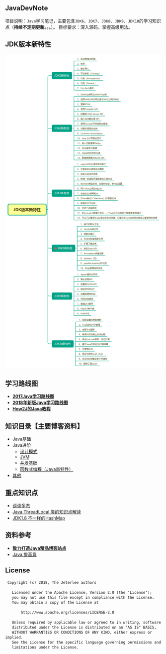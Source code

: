 ## JavaDevNote
项目说明：`Java`学习笔记，主要包含`JDK6`、`JDK7`、`JDK8`、`JDK9`、`JDK10`的学习知识点（**持续不定期更新。。。**）。
目标要求：深入源码，掌握高级用法。


## JDK版本新特性
![JDK版本新特性](asset/JDK_new_features.png)


## 学习路线图
- [**2017Java学习路线图**](http://bbs.itheima.com/thread-338415-1-1.html)
- [**2018年新版Java学习路线图**](http://bbs.itheima.com/thread-386464-1-1.html)
- [**How2J的Java教程**](http://how2j.cn/)


## 知识目录【主要博客资料】
* Java基础
* Java进阶
  * [设计模式](advance/design_patterns.md)
  * [JVM](advance/jvm.md)
  * [并发基础](advance/concurrent.md)
  * [函数式编程（Java新特性）](advance/functional_programming.md)
* [其他](others/others.md)


## 重点知识点
- [谈谈多态](http://www.cnblogs.com/xrq730/p/4820237.html)
- [Java ThreadLocal 类的知识点解读](http://yifeng.studio/2017/10/10/java-threadlocal-class/)
- [JDK1.8 不一样的HashMap](http://www.apkbus.com/blog-487165-76822.html)


## 资料参考
- [**致力打造Java精品博客站点**](http://cmsblogs.com/)
- [Java 提高篇](http://wiki.jikexueyuan.com/project/java-enhancement/)


## License
```
 Copyright (c) 2018, The Jeterlee authors 

   Licensed under the Apache License, Version 2.0 (the "License");
   you may not use this file except in compliance with the License.
   You may obtain a copy of the License at

       http://www.apache.org/licenses/LICENSE-2.0

   Unless required by applicable law or agreed to in writing, software
   distributed under the License is distributed on an "AS IS" BASIS,
   WITHOUT WARRANTIES OR CONDITIONS OF ANY KIND, either express or implied.
   See the License for the specific language governing permissions and
   limitations under the License.
```